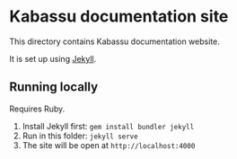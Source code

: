 # Kabassu documentation site

This directory contains Kabassu documentation website.

It is set up using [Jekyll](https://jekyllrb.com/).

## Running locally

Requires Ruby.

1. Install Jekyll first: `gem install bundler jekyll`
2. Run in this folder: `jekyll serve`
3. The site will be open at `http://localhost:4000`